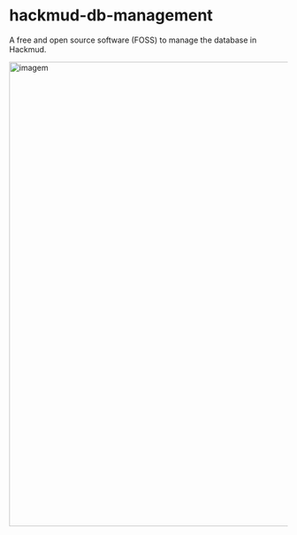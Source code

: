 # hackmud-db-management
A free and open source software (FOSS) to manage the database in Hackmud.

<img width="1258" height="839" alt="imagem" src="https://github.com/user-attachments/assets/2a22e5c7-2f2d-4e96-9093-10a75b75db9c" />
